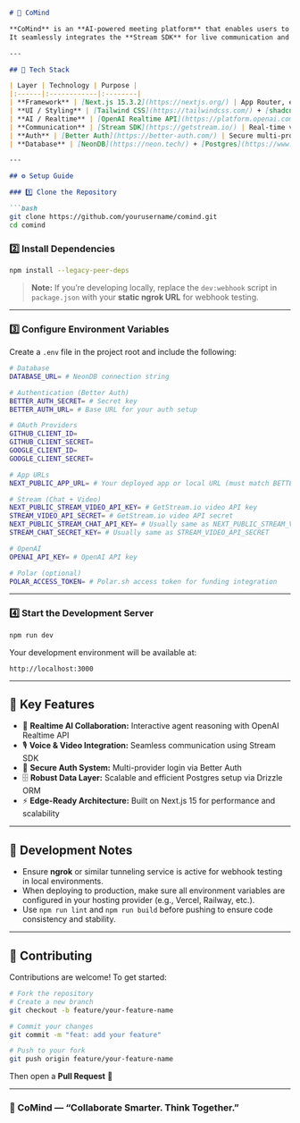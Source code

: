 ````markdown
# 🧠 CoMind

**CoMind** is an **AI-powered meeting platform** that enables users to **create, manage, and interact with custom conversational agents** in real time.  
It seamlessly integrates the **Stream SDK** for live communication and the **OpenAI Realtime API** for dynamic reasoning — optimized for collaborative, intelligent meeting environments.

---

## 🚀 Tech Stack

| Layer | Technology | Purpose |
|:------|:------------|:--------|
| **Framework** | [Next.js 15.3.2](https://nextjs.org/) | App Router, edge-optimized rendering |
| **UI / Styling** | [Tailwind CSS](https://tailwindcss.com/) + [shadcn/ui 2.5.0](https://ui.shadcn.com/) | Modern, accessible component system |
| **AI / Realtime** | [OpenAI Realtime API](https://platform.openai.com/docs/guides/realtime) | Live agent reasoning and streaming responses |
| **Communication** | [Stream SDK](https://getstream.io/) | Real-time voice and data synchronization |
| **Auth** | [Better Auth](https://better-auth.com/) | Secure multi-provider authentication |
| **Database** | [NeonDB](https://neon.tech/) + [Postgres](https://www.postgresql.org/) + [Drizzle ORM](https://orm.drizzle.team/) | Persistent user, agent, and session data |

---

## ⚙️ Setup Guide

### 1️⃣ Clone the Repository

```bash
git clone https://github.com/yourusername/comind.git
cd comind
````

### 2️⃣ Install Dependencies

```bash
npm install --legacy-peer-deps
```

> **Note:**
> If you’re developing locally, replace the `dev:webhook` script in `package.json` with your **static ngrok URL** for webhook testing.

---

### 3️⃣ Configure Environment Variables

Create a `.env` file in the project root and include the following:

```bash
# Database
DATABASE_URL= # NeonDB connection string

# Authentication (Better Auth)
BETTER_AUTH_SECRET= # Secret key
BETTER_AUTH_URL= # Base URL for your auth setup

# OAuth Providers
GITHUB_CLIENT_ID=
GITHUB_CLIENT_SECRET=
GOOGLE_CLIENT_ID=
GOOGLE_CLIENT_SECRET=

# App URLs
NEXT_PUBLIC_APP_URL= # Your deployed app or local URL (must match BETTER_AUTH_URL)

# Stream (Chat + Video)
NEXT_PUBLIC_STREAM_VIDEO_API_KEY= # GetStream.io video API key
STREAM_VIDEO_API_SECRET= # GetStream.io video API secret
NEXT_PUBLIC_STREAM_CHAT_API_KEY= # Usually same as NEXT_PUBLIC_STREAM_VIDEO_API_KEY
STREAM_CHAT_SECRET_KEY= # Usually same as STREAM_VIDEO_API_SECRET

# OpenAI
OPENAI_API_KEY= # OpenAI API key

# Polar (optional)
POLAR_ACCESS_TOKEN= # Polar.sh access token for funding integration
```

---

### 4️⃣ Start the Development Server

```bash
npm run dev
```

Your development environment will be available at:

```
http://localhost:3000
```

---

## 🧩 Key Features

* 🔁 **Realtime AI Collaboration:** Interactive agent reasoning with OpenAI Realtime API
* 🎙️ **Voice & Video Integration:** Seamless communication using Stream SDK
* 🔐 **Secure Auth System:** Multi-provider login via Better Auth
* 🗄️ **Robust Data Layer:** Scalable and efficient Postgres setup via Drizzle ORM
* ⚡ **Edge-Ready Architecture:** Built on Next.js 15 for performance and scalability
---

## 🧪 Development Notes

* Ensure **ngrok** or similar tunneling service is active for webhook testing in local environments.
* When deploying to production, make sure all environment variables are configured in your hosting provider (e.g., Vercel, Railway, etc.).
* Use `npm run lint` and `npm run build` before pushing to ensure code consistency and stability.

---

## 🤝 Contributing

Contributions are welcome!
To get started:

```bash
# Fork the repository
# Create a new branch
git checkout -b feature/your-feature-name

# Commit your changes
git commit -m "feat: add your feature"

# Push to your fork
git push origin feature/your-feature-name
```

Then open a **Pull Request** 🚀

---

### 🧠 CoMind — “Collaborate Smarter. Think Together.”

```
```

